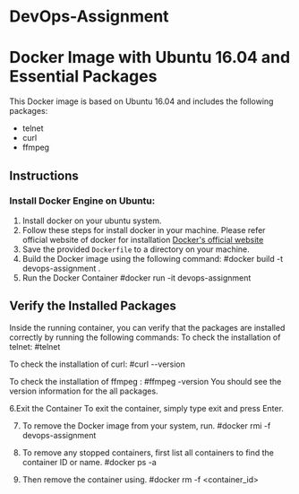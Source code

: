 # DevOps-Assignment
# Docker Image with Ubuntu 16.04 and Essential Packages

This Docker image is based on Ubuntu 16.04 and includes the following packages:
- telnet
- curl
- ffmpeg

## Instructions

### Install Docker Engine on Ubuntu:
1. Install docker on your ubuntu system.
2. Follow these steps for install docker in your machine. Please refer official website of docker for installation [Docker's official website](https://docs.docker.com/engine/install/ubuntu/)
3. Save the provided `Dockerfile` to a directory on your machine.
4. Build the Docker image using the following command:
  #docker build -t devops-assignment .
5. Run the Docker Container
   #docker run -it devops-assignment 

## Verify the Installed Packages
Inside the running container, you can verify that the packages are installed correctly by running the following commands:
To check the installation of telnet:
  #telnet

To check the installation of curl:
  #curl --version

To check the installation of ffmpeg :
  #ffmpeg -version
You should see the version information for the all packages.

6.Exit the Container
To exit the container, simply type exit and press Enter.

7. To remove the Docker image from your system, run.
#docker rmi -f devops-assignment

9. To remove any stopped containers, first list all containers to find the container ID or name.
#docker ps -a 

10. Then remove the container using.
#docker rm -f <container_id>







